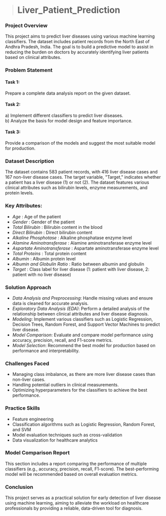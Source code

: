 > # Liver_Patient_Prediction

### Project Overview
This project aims to predict liver diseases using various machine learning classifiers. The dataset includes patient records from the North East of Andhra Pradesh, India. The goal is to build a predictive model to assist in reducing the burden on doctors by accurately identifying liver patients based on clinical attributes.

### Problem Statement
#### Task 1:
Prepare a complete data analysis report on the given dataset.

#### Task 2:
a) Implement different classifiers to predict liver diseases.\
b) Analyze the basis for model design and feature importance.

#### Task 3:
Provide a comparison of the models and suggest the most suitable model for production.

### Dataset Description
The dataset contains 583 patient records, with 416 liver disease cases and 167 non-liver disease cases. The target variable, "Target," indicates whether a patient has a liver disease (1) or not (2). The dataset features various clinical attributes such as bilirubin levels, enzyme measurements, and protein levels.

### Key Attributes:
- *Age* : Age of the patient
- *Gender* : Gender of the patient
- *Total Bilirubin* : Bilirubin content in the blood
- *Direct Bilirubin* : Direct bilirubin content
- *Alkaline Phosphotase* : Alkaline phosphatase enzyme level
- *Alamine Aminotransferase* : Alamine aminotransferase enzyme level
- *Aspartate Aminotransferase* : Aspartate aminotransferase enzyme level
- *Total Proteins* : Total protein content
- *Albumin* : Albumin protein level
- *Albumin and Globulin Ratio* : Ratio between albumin and globulin
- *Target* : Class label for liver disease (1: patient with liver disease, 2: patient with no liver disease)

### Solution Approach
- *Data Analysis and Preprocessing*: Handle missing values and ensure data is cleaned for accurate analysis.
- *Exploratory Data Analysis (EDA)*: Perform a detailed analysis of the relationship between clinical attributes and liver disease diagnosis.
- *Modeling*: Implement various classifiers such as Logistic Regression, Decision Trees, Random Forest, and Support Vector Machines to predict liver disease.
- *Model Comparison*: Evaluate and compare model performance using accuracy, precision, recall, and F1-score metrics.
- *Model Selection*: Recommend the best model for production based on performance and interpretability.

### Challenges Faced
- Managing class imbalance, as there are more liver disease cases than non-liver cases.
- Handling potential outliers in clinical measurements.
- Optimizing hyperparameters for the classifiers to achieve the best performance.

### Practice Skills
- Feature engineering
- Classification algorithms such as Logistic Regression, Random Forest, and SVM
- Model evaluation techniques such as cross-validation
- Data visualization for healthcare analytics

### Model Comparison Report
This section includes a report comparing the performance of multiple classifiers (e.g., accuracy, precision, recall, F1-score). The best-performing model will be recommended based on overall evaluation metrics.

### Conclusion
This project serves as a practical solution for early detection of liver disease using machine learning, aiming to alleviate the workload on healthcare professionals by providing a reliable, data-driven tool for diagnosis.
